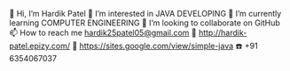 👋 Hi, I’m Hardik Patel
👀 I’m interested in JAVA DEVELOPING
🌱 I’m currently learning COMPUTER ENGINEERING
💞️ I’m looking to collaborate on GitHub
📫 How to reach me hardik25patel05@gmail.com
🔗 http://hardik-patel.epizy.com/
🔗 https://sites.google.com/view/simple-java
☎️ +91 6354067037
